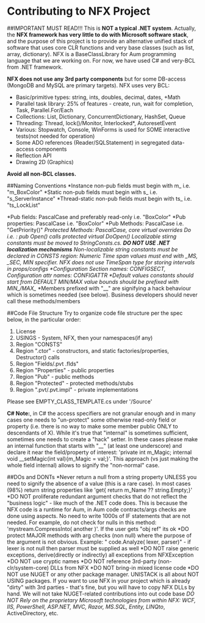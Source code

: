 # Contributing to NFX Project

##IMPORTANT MUST READ!!!
This is **NOT a typical .NET system**.
Actually, the **NFX framework has very little to do with Microsoft software stack**, and the purpose
of this project is to provide an alternative unified stack of software that uses core CLR functions
and very base classes (such as list, array, dictionary). NFX is a BaseClassLibrary for Aum 
programming language that we are working on. For now, we have used C# and very-BCL from .NET framework.


**NFX does not use any 3rd party components** but for some DB-access (MongoDB and MySQL are primary targets).
NFX uses very BCL:
* Basic/primitive types: string, ints, doubles, decimal, dates, +Math
* Parallel task library: 25% of features - create, run, wait for completion,
  Task, Parallel.For/Each
* Collections: List, Dictionary, ConcurrentDictionary, HashSet, Queue
* Threading: Thread, lock()/Monitor, Interlocked*, AutoresetEvent
* Various: Stopwatch, Console, WinForms is used for SOME interactive tests(not needed for operation)
* Some ADO references (Reader/SQLStatement) in segregated data-access components
* Reflection API
* Drawing 2D (Graphics)

**Avoid all non-BCL classes.**

##Naming Conventions
*Instance non-pub fields must begin with m_<PascalCase> i.e.  "m_BoxColor"
*Static non-pub fields must begin with   s_<PascalCase> i.e.  "s_ServerInstance"
*Thread-static non-pub fields must begin with ts_<PascalCase> i.e. "ts_LockList"

*Pub fields: PascalCase and preferably read-only	i.e. "BoxColor"
*Pub properties: PascalCase	i.e. "BoxColor"
*Pub Methods: PascalCase	i.e. "GetPriority()"
*Protected Methods: PascalCase, core virtual overrides Do<PascalCase> i.e. :  pub Open() calls protected virtual DoOpen()
*Localizable stirng constants must be moved to StringConsts.cs. **DO NOT USE .NET localization mechanisms**
*Non-localizable string constants must be declared in CONSTS region:
 *Numeric Time span values must end with _MS, _SEC, _MIN specifier. NFX does not use TimeSpan type for storing intervals in props/configs
 *Configuration Section names: CONFIG_*_SECT, Configuration attr names: CONFIG_*_ATTR
 *Default values constants should start from DEFAULT_*
 *MIN/MAX value bounds should be prefixed with MIN_*/MAX_*
*Members prefixed with "__" are signifying a hack behaviour which is sometimes needed (see below).
 Business developers should never call these methods/members

##Code File Structure
Try to organize code file structure per the spec below, in the particular order:
1. License
2. USINGS - System, NFX, then your namespaces(if any)
3. Region "CONSTS"
4. Region ".ctor" - constructors, and static factories/properties, Destructor() calls
5. Region "Fields/.pvt .flds"
6. Region "Properties" - public properties
7. Region "Pub" - public methods
8. Region "Protected" - protected methods/stubs
9. Region ".pvt/.pvt.impl" - private implementations

Please see EMPTY_CLASS_TEMPLATE.cs under '/Source'

**C# Note:**, in C# the access specifiers are not granular enough and in many cases one needs to 
"un-protect" some otherwise read-only field or property (i.e. there is no way to make some member
public ONLY to descendants of X). While it's true that "internal" is sometimes
sufficient, sometimes one needs to create a "hack" setter. In these cases please make an internal
function that starts with "__" (at least one underscore) and declare it near the field/property
 of interest:  'private int m_Magic;  internal void __setMagic(int val){m_Magic = val;}'. This 
 approach (vs just making the whole field internal) allows to signify the "non-normal" case.

##DOs and DONTs
*Never return a null from a string property UNLESS you need to signify the absence of a value (this is a rare case).
In most cases (98%) return string properties like 'get{ return m_Name ?? string.Empty;}'
*DO NOT proliferate redundant argument checks that do not reflect the "business logic" - like much of
 the .NET code does. This is because the NFX code is a runtime for Aum, in Aum code contracts/args checks 
 are done using aspects. No need to write 1000s of IF statements that are not needed. 
 For example, do not check for nulls in this method: 'mystream.CompressInto( another )'. If the user gets "obj ref" its ok
*DO protect MAJOR methods with arg checks (non null) where the purpose of the argument is not obvious. Example:
 " code.Analyze( lexer, parser)" - if lexer is not null then parser must be supplied as well
*DO NOT raise generic exceptions, derive(directly or indirectly) all exceptions from NFXException 
*DO NOT use cryptic names
*DO NOT reference 3rd-party (non-clr/system-core) DLLs from NFX
*DO NOT bring-in mixed license code
*DO NOT use NUGET or any other package manager. UNISTACK is all about NOT USING packages.
 If you want to use NFX in your project which is already "dirty" with 3rd parties - that's fine, but 
 you will have to copy NFX DLLs by hand. We will not take NUGET-related contributions into out code base
*DO NOT Rely on the proprietary Microsoft technologies from within NFX: 
   WCF, IIS, PowerShell, ASP.NET, MVC, Razor, MS.SQL, Entity, LINQto*, ActiveDirectory, etc.
   



   




